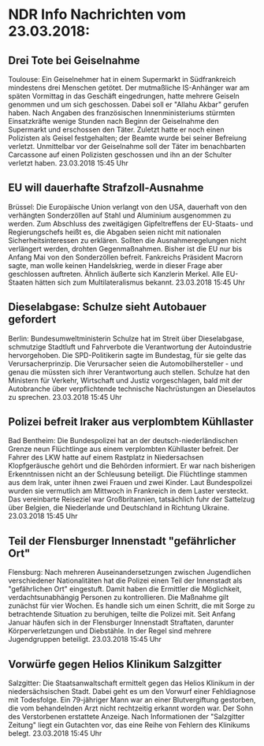 # NDR Info Nachrichten vom 23.03.2018:


## Drei Tote bei Geiselnahme
Toulouse: Ein Geiselnehmer hat in einem Supermarkt in Südfrankreich mindestens drei Menschen getötet. Der mutmaßliche IS-Anhänger war am späten Vormittag in das Geschäft eingedrungen, hatte mehrere Geiseln genommen und um sich geschossen. Dabei soll er "Allahu Akbar" gerufen haben. Nach Angaben des französischen Innenministeriums stürmten Einsatzkräfte wenige Stunden nach Beginn der Geiselnahme den Supermarkt und erschossen den Täter. Zuletzt hatte er noch einen Polizisten als Geisel festgehalten; der Beamte wurde bei seiner Befreiung verletzt. Unmittelbar vor der Geiselnahme soll der Täter im benachbarten Carcassone auf einen Polizisten geschossen und ihn an der Schulter verletzt haben. 23.03.2018 15:45 Uhr 

## EU will dauerhafte Strafzoll-Ausnahme
Brüssel: Die Europäische Union verlangt von den USA, dauerhaft von den verhängten Sonderzöllen auf Stahl und Aluminium ausgenommen zu werden. Zum Abschluss des zweitägigen Gipfeltreffens der EU-Staats- und Regierungschefs heißt es, die Abgaben seien nicht mit nationalen Sicherheitsinteressen zu erklären. Sollten die Ausnahmeregelungen nicht verlängert werden, drohten  Gegenmaßnahmen. Bisher ist die EU nur bis Anfang Mai von den Sonderzöllen befreit. Fankreichs Präsident Macrorn sagte, man wolle keinen Handelskrieg, werde in dieser Frage aber geschlossen auftreten. Ähnlich äußerte sich Kanzlerin Merkel. Alle EU-Staaten hätten sich zum Multilateralismus bekannt. 23.03.2018 15:45 Uhr 

## Dieselabgase: Schulze sieht  Autobauer gefordert
Berlin: Bundesumweltministerin Schulze hat im Streit über Dieselabgase, schmutzige Stadtluft und Fahrverbote die Verantwortung der Autoindustrie hervorgehoben. Die SPD-Politikerin sagte im Bundestag, für sie gelte das Verursacherprinzip. Die Verursacher seien die Automobilhersteller - und genau die müssten sich ihrer Verantwortung auch stellen. Schulze hat den Ministern für Verkehr, Wirtschaft und Justiz vorgeschlagen, bald mit der Autobranche über verpflichtende technische Nachrüstungen an Dieselautos zu sprechen. 23.03.2018 15:45 Uhr 

## Polizei befreit Iraker aus verplombtem Kühllaster
Bad Bentheim: Die Bundespolizei hat an der deutsch-niederländischen Grenze neun Flüchtlinge aus einem verplombten Kühllaster befreit. Der Fahrer des LKW hatte auf einem Rastplatz in Niedersachsen Klopfgeräusche gehört und die Behörden informiert. Er war nach bisherigen Erkenntnissen nicht an der Schleusung beteiligt. Die Flüchtlinge stammen aus dem Irak, unter ihnen zwei Frauen und zwei Kinder. Laut Bundespolizei wurden sie vermutlich am Mittwoch in Frankreich in dem Laster versteckt. Das vereinbarte Reiseziel war Großbritannien, tatsächlich fuhr der Sattelzug über Belgien, die Niederlande und Deutschland in Richtung Ukraine. 23.03.2018 15:45 Uhr 

## Teil der Flensburger Innenstadt "gefährlicher Ort"
Flensburg: Nach mehreren Auseinandersetzungen zwischen Jugendlichen verschiedener Nationalitäten hat die Polizei einen Teil der Innenstadt als "gefährlichen Ort" eingestuft. Damit haben die Ermittler die Möglichkeit, verdachtsunabhängig Personen zu kontrollieren. Die Maßnahme gilt zunächst für vier Wochen. Es handle sich um einen Schritt, die mit Sorge zu betrachtende Situation zu beruhigen, teilte die Polizei mit. Seit Anfang Januar häufen sich in der Flensburger Innenstadt Straftaten, darunter Körperverletzungen und Diebstähle. In der Regel sind mehrere Jugendgruppen beteiligt. 23.03.2018 15:45 Uhr 

## Vorwürfe gegen Helios Klinikum Salzgitter
Salzgitter: Die Staatsanwaltschaft ermittelt gegen das Helios Klinikum in der niedersächsischen Stadt. Dabei geht es um den Vorwurf einer Fehldiagnose mit Todesfolge. Ein 79-jähriger Mann war an einer Blutvergiftung gestorben, die vom behandelnden Arzt nicht rechtzeitig erkannt worden war. Der Sohn des Verstorbenen erstattete Anzeige. Nach Informationen der "Salzgitter Zeitung" liegt ein Gutachten vor, das eine Reihe von Fehlern des Klinikums belegt. 23.03.2018 15:45 Uhr 
